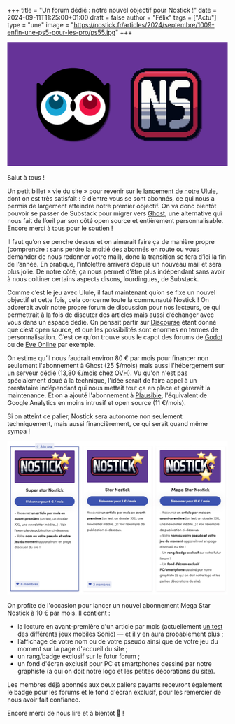 +++
title = "Un forum dédié : notre nouvel objectif pour Nostick !"
date = 2024-09-11T11:25:00+01:00
draft = false
author = "Félix"
tags = ["Actu"]
type = "une"
image = "https://nostick.fr/articles/2024/septembre/1009-enfin-une-ps5-pour-les-pro/ps55.jpg"
+++

![Logo Ulule x Nostick](nostick.png) 

Salut à tous !

Un petit billet « vie du site » pour revenir sur [le lancement de notre Ulule](https://nostick.fr/articles/2024/aout/2809-nostick-souffle-sa-premiere-bougie/), dont on est très satisfait : 9 d’entre vous se sont abonnés, ce qui nous a permis de largement atteindre notre premier objectif. On va donc bientôt pouvoir se passer de Substack pour migrer vers [Ghost](https://ghost.org/), une alternative qui nous fait de l’œil par son côté open source et entièrement personnalisable. Encore merci à tous pour le soutien !

Il faut qu’on se penche dessus et on aimerait faire ça de manière propre (comprendre : sans perdre la moitié des abonnés en route ou vous demander de nous redonner votre mail), donc la transition se fera d’ici la fin de l’année. En pratique, l’infolettre arrivera depuis un nouveau mail et sera plus jolie. De notre côté, ça nous permet d’être plus indépendant sans avoir à nous coltiner certains aspects disons, lourdingues, de Substack.

Comme c’est le jeu avec Ulule, il faut maintenant qu’on se fixe un nouvel objectif et cette fois, cela concerne toute la communauté Nostick ! On adorerait avoir notre propre forum de discussion pour nos lecteurs, ce qui permettrait à la fois de discuter des articles mais aussi d’échanger avec vous dans un espace dédié. On pensait partir sur [Discourse](https://www.discourse.org/) étant donné que c’est open source, et que les possibilités sont énormes en termes de personnalisation. C’est ce qu’on trouve sous le capot des forums de [Godot](https://forum.godotengine.org/) ou de [Eve Online](https://forums.eveonline.com/) par exemple.

On estime qu’il nous faudrait environ 80 € par mois pour financer non seulement l'abonnement à Ghost (25 $/mois) mais aussi l'hébergement sur un serveur dédié (13,80 €/mois chez [OVH](https://www.ovhcloud.com/fr/vps/compare/)). Vu qu'on n'est pas spécialement doué à la technique, l'idée serait de faire appel à un prestataire indépendant qui nous mettait tout ça en place et gérerait la maintenance. Et on a ajouté l'abonnement à [Plausible](https://plausible.io/), l'équivalent de Google Analytics en moins intrusif et open source (11 €/mois).

Si on atteint ce palier, Nostick sera autonome non seulement techniquement, mais aussi financièrement, ce qui serait quand même sympa ! 

![Les abonnements du Ulule](paliers.jpeg) 

On profite de l'occasion pour lancer un nouvel abonnement Mega Star Nostick à 10 € par mois. Il contient :

- la lecture en avant-première d'un article par mois (actuellement [un test](https://fr.ulule.com/nostick/news/on-a-teste-les-jeux-mobiles-sonic----et-ca-n-etait-pas-si-mal-413015/) des différents jeux mobiles Sonic) — et il y en aura probablement plus ;
- l’affichage de votre nom ou de votre pseudo ainsi que de votre jeu du moment sur la page d'accueil du site ;
- un rang/badge exclusif sur le futur forum ;
- un fond d'écran exclusif pour PC et smartphones dessiné par notre graphiste (à qui on doit notre logo et les petites décorations du site).

Les membres déjà abonnés aux deux paliers payants recevront également le badge pour les forums et le fond d'écran exclusif, pour les remercier de nous avoir fait confiance.

Encore merci de nous lire et à bientôt 🥳 !